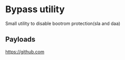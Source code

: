 # Bypass utility
Small utility to disable bootrom protection(sla and daa)

## Payloads
https://github.com